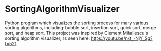 # SortingAlgorithmVisualizer
Python program which visualizes the sorting process for many various sorting algorithms, including:
bubble sort,
insertion sort,
quick sort,
merge sort, 
and heap sort.
This project was inspired by Clement Mihailescu's sorting algorithm visualizer, as seen here: https://youtu.be/n4t_-NjY_Sg?t=521


